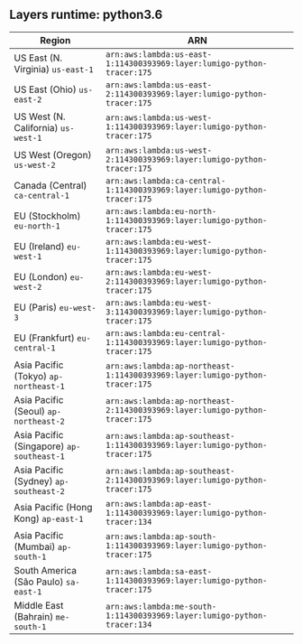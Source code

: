 Layers runtime: python3.6
----
| Region | ARN |
| --- | --- |
|US East (N. Virginia)  `us-east-1`|`arn:aws:lambda:us-east-1:114300393969:layer:lumigo-python-tracer:175`|
|US East (Ohio)  `us-east-2`|`arn:aws:lambda:us-east-2:114300393969:layer:lumigo-python-tracer:175`|
|US West (N. California)  `us-west-1`|`arn:aws:lambda:us-west-1:114300393969:layer:lumigo-python-tracer:175`|
|US West (Oregon)  `us-west-2`|`arn:aws:lambda:us-west-2:114300393969:layer:lumigo-python-tracer:175`|
|Canada (Central)  `ca-central-1`|`arn:aws:lambda:ca-central-1:114300393969:layer:lumigo-python-tracer:175`|
|EU (Stockholm)  `eu-north-1`|`arn:aws:lambda:eu-north-1:114300393969:layer:lumigo-python-tracer:175`|
|EU (Ireland)  `eu-west-1`|`arn:aws:lambda:eu-west-1:114300393969:layer:lumigo-python-tracer:175`|
|EU (London)  `eu-west-2`|`arn:aws:lambda:eu-west-2:114300393969:layer:lumigo-python-tracer:175`|
|EU (Paris)  `eu-west-3`|`arn:aws:lambda:eu-west-3:114300393969:layer:lumigo-python-tracer:175`|
|EU (Frankfurt)  `eu-central-1`|`arn:aws:lambda:eu-central-1:114300393969:layer:lumigo-python-tracer:175`|
|Asia Pacific (Tokyo)  `ap-northeast-1`|`arn:aws:lambda:ap-northeast-1:114300393969:layer:lumigo-python-tracer:175`|
|Asia Pacific (Seoul)  `ap-northeast-2`|`arn:aws:lambda:ap-northeast-2:114300393969:layer:lumigo-python-tracer:175`|
|Asia Pacific (Singapore)  `ap-southeast-1`|`arn:aws:lambda:ap-southeast-1:114300393969:layer:lumigo-python-tracer:175`|
|Asia Pacific (Sydney)  `ap-southeast-2`|`arn:aws:lambda:ap-southeast-2:114300393969:layer:lumigo-python-tracer:175`|
|Asia Pacific (Hong Kong)  `ap-east-1`|`arn:aws:lambda:ap-east-1:114300393969:layer:lumigo-python-tracer:134`|
|Asia Pacific (Mumbai)  `ap-south-1`|`arn:aws:lambda:ap-south-1:114300393969:layer:lumigo-python-tracer:175`|
|South America (São Paulo)  `sa-east-1`|`arn:aws:lambda:sa-east-1:114300393969:layer:lumigo-python-tracer:175`|
|Middle East (Bahrain)  `me-south-1`|`arn:aws:lambda:me-south-1:114300393969:layer:lumigo-python-tracer:134`|
